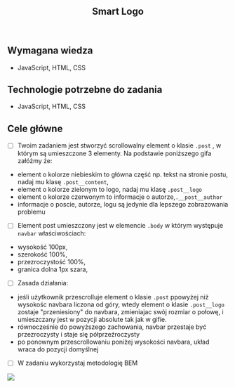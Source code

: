 <h2 align="center">Smart Logo</h2>

<br>

## Wymagana wiedza

- JavaScript, HTML, CSS


## Technologie potrzebne do zadania

- JavaScript, HTML, CSS

## Cele główne
* [ ] Twoim zadaniem jest stworzyć scrollowalny element o klasie `.post` , w którym są umieszczone 3 elementy. Na podstawie poniższego gifa załóżmy że:
- element o kolorze niebieskim to główna część np. tekst na stronie postu, nadaj mu klasę `.post__content`,
- element o kolorze zielonym to logo, nadaj mu klasę `.post__logo`
- element o kolorze czerwonym to informacje o autorze,`.__post__author`
- informacje o poscie, autorze, logu są jedynie dla lepszego zobrazowania problemu

* [ ] Element post umieszczony jest w elemencie `.body` w którym występuje `navbar` właściwościach:
- wysokość 100px,
- szerokość 100%,
- przezroczystość 100%,
- granica dolna 1px szara,

* [ ] Zasada działania:
- jeśli użytkownik przescrolluje element o klasie `.post` ppowyżej niż wysokośc navbara liczona od góry, wtedy element o klasie `.post__logo` zostaje "przeniesiony" do navbara, zmieniajac swój rozmiar o połowę, i umieszczany jest w pozycji absolute tak jak w gifie.
- równocześnie do powyższego zachowania, navbar przestaje być przezroczysty i staje się półprzeźroczysty
- po ponownym przescrollowaniu poniżej wysokości navbara, układ wraca do pozycji domyślnej

* [ ] W zadaniu wykorzystaj metodologię BEM

![](task.gif)




